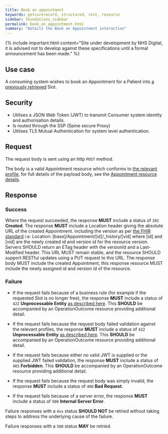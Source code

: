 ```yaml
---
title: Book an appointment
keywords: getcarerecord, structured, rest, resource
sidebar: foundations_sidebar
permalink: book_an_appointment.html
summary: "Details the Book an Appointment interaction"
---
```


{% include important.html content="Site under development by NHS Digital, it is advised not to develop against these specifications until a formal announcement has been made." %}

## Use case ##

A consuming system wishes to book an Appointment for a Patient into <a href="search_free_slots.html">a previously retrieved</a> Slot.

## Security ##

- Utilises a JSON Web Token (JWT) to transmit Consumer system identity and authorisation details.
- Is routed through the SSP (Spine secure Proxy)
- Utilises TLS Mutual Authentication for system level authentication.

## Request ##

The request body is sent using an http `POST` method.

The body is a valid Appointment resource which conforms to <a href='https://fhir.hl7.org.uk/STU3/StructureDefinition/CareConnect-Appointment-1'>the relevant profile</a>, for full details of the payload body, see the <a href='appointment.html'>Appointment resource details</a>.

## Response ##

### Success ###
Where the request succeeded, the response **MUST** include a status of `201` **Created**.
The response **MUST** include a Location header giving the absolute URL of the created Appointment. including the version as per <a href='http://hl7.org/fhir/stu3/http.html#create'>the FHIR standard</a> i.e: Location: [base]/Appointment/[id]/_history/[vid] where [id] and [vid] are the newly created id and version id for the resource version. Servers SHOULD return an ETag header with the versionId and a Last-Modified header. This URL MUST remain stable, and the resource SHOULD support RESTful updates using a PUT request to this URL. The response body MUST include the created Appointment, this response resource MUST include the newly assigned id and version id of the resource.

### Failure ###
- If the request fails because of a business rule (for example if the requested Slot is no longer free), the response **MUST** include a status of `422` **Unprocessable Entity** <a href='http://hl7.org/fhir/STU3/http.html#2.21.0.10.1'>as described here</a>.
This **SHOULD** be accompanied by an OperationOutcome resource providing additional detail.
- If the request fails because the request body failed validation against the relevant profiles, the response **MUST** include a status of `422` **Unprocessable Entity** <a href='http://hl7.org/fhir/STU3/http.html#2.21.0.10.1'>as described here</a>.
This **SHOULD** be accompanied by an OperationOutcome resource providing additional detail.
- If the request fails because either no valid JWT is supplied or the supplied JWT failed validation, the response **MUST** include a status of `403` **Forbidden**.
This **SHOULD** be accompanied by an OperationOutcome resource providing additional detail.

- If the request fails because the request body was simply invalid, the response **MUST** include a status of `400` **Bad Request**.
- If the request fails because of a server error, the response **MUST** include a status of `500` **Internal Server Error**.

Failure responses with a `4xx` status **SHOULD NOT** be retried without taking steps to address the underlying cause of the failure.

Failure responses with a `500` status **MAY** be retried.
